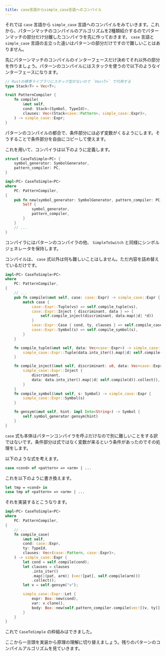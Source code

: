 ```yaml
---
title: case言語からsimple_case言語へのコンパイル
---
```


それでは `case` 言語から `simple_case` 言語へのコンパイルをみていきます。これから、パターンマッチのコンパイルのアルゴリズムを2種類紹介するのでパターンマッチの部分だけ分離したコンパイラを先に作っておきます。 `case` 言語と `simple_case` 言語の主立った違いはパターンの部分だけですので難しいことはありません。

先にパターンマッチのコンパイルのインターフェースだけ決めてそれ以外の部分を作りましょう。パターンのコンパイルにはスタックを使うので以下のようなインターフェースになります。

```rust
// Rustの標準ライブラリにスタック型がないので `Vec<T>` で代用する
type Stack<T> = Vec<T>;

trait PatternCompiler {
    fn compile(
        &mut self,
        cond: Stack<(Symbol, TypeId)>,
        clauses: Vec<(Stack<case::Pattern>, simple_case::Expr)>,
    ) -> simple_case::Expr;
}
```

パターンのコンパイルの都合で、条件部分には必ず変数がくるようにします。そうすることで条件部分を自由にコピーして使えます。

これを用いて、コンパイラは以下のように定義します。


```rust
struct CaseToSimple<PC> {
    symbol_generator: SymbolGenerator,
    pattern_compiler: PC,
}

impl<PC> CaseToSimple<PC>
where
    PC: PatternCompiler,
{
    pub fn new(symbol_generator: SymbolGenerator, pattern_compiler: PC) -> Self {
        Self {
            symbol_generator,
            pattern_compiler,
        }
    }
    // ...
}
```

コンパイラにはパターンのコンパイラの他、 `SimpleToSwitch` と同様にシンボルジェネレータを保持します。

コンパイルは、 `case` 式以外は何も難しいことはしません。ただ内容を詰め替えているだけです。

```rust
impl<PC> CaseToSimple<PC>
where
    PC: PatternCompiler,
{
    // ...
    pub fn compile(&mut self, case: case::Expr) -> simple_case::Expr {
        match case {
            case::Expr::Tuple(vs) => self.compile_tuple(vs),
            case::Expr::Inject { discriminant, data } => {
                self.compile_inject(discriminant, data.map(|d| *d))
            }
            case::Expr::Case { cond, ty, clauses } => self.compile_case(*cond, ty, clauses),
            case::Expr::Symbol(s) => self.compile_symbol(s),
        }
    }

    fn compile_tuple(&mut self, data: Vec<case::Expr>) -> simple_case::Expr {
        simple_case::Expr::Tuple(data.into_iter().map(|d| self.compile(d)).collect())
    }

    fn compile_inject(&mut self, discriminant: u8, data: Vec<case::Expr>) -> simple_case::Expr {
        simple_case::Expr::Inject {
            discriminant,
            data: data.into_iter().map(|d| self.compile(d)).collect(),
        }
    }
    fn compile_symbol(&mut self, s: Symbol) -> simple_case::Expr {
        simple_case::Expr::Symbol(s)
    }

    fn gensym(&mut self, hint: impl Into<String>) -> Symbol {
        self.symbol_generator.gensym(hint)
    }
}
```

`case` 式も本体はパターンコンパイラを呼ぶだけなので別に難しいことをする訳ではないです。条件部分は式ではなく変数が来るという条件があったのでその処理をします。

以下のような式を考えます。

```sml
case <cond> of <pattern> => <arm> | ...
```

これを以下のように書き換えます。

```sml
let tmp = <cond> in
case tmp of <pattern> => <arm> | ...
```

それを実装するとこうなります。

```rust
impl<PC> CaseToSimple<PC>
where
    PC: PatternCompiler,
{
    // ...
    fn compile_case(
        &mut self,
        cond: case::Expr,
        ty: TypeId,
        clauses: Vec<(case::Pattern, case::Expr)>,
    ) -> simple_case::Expr {
        let cond = self.compile(cond);
        let clauses = clauses
            .into_iter()
            .map(|(pat, arm)| (vec![pat], self.compile(arm)))
            .collect();
        let v = self.gensym("v");

        simple_case::Expr::Let {
            expr: Box::new(cond),
            var: v.clone(),
            body: Box::new(self.pattern_compiler.compile(vec![(v, ty)], clauses)),
        }
    }
}
```

これで `CaseToSimple` の枠組みはできました。

ここから一旦頭を実装から原理の理解に切り替えましょう。残りのパターンのコンパイルアルゴリズムを見ていきます。

